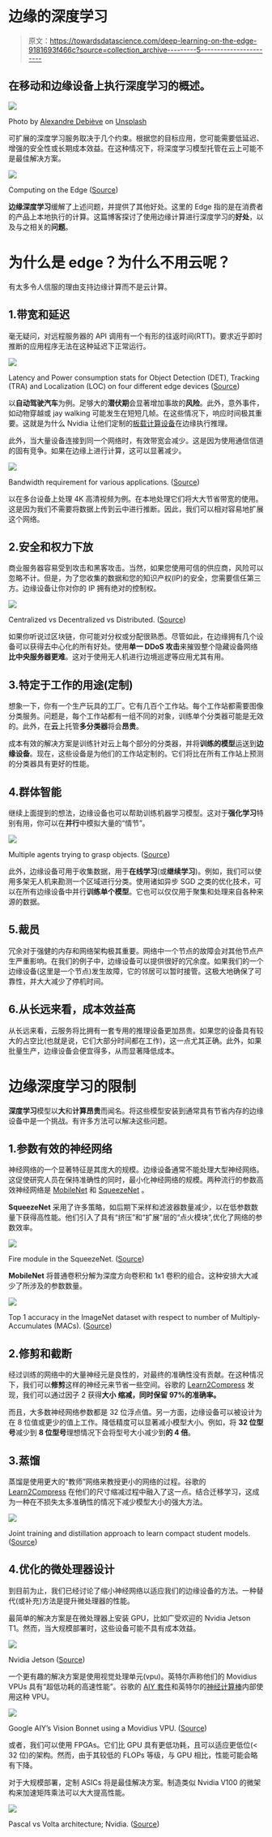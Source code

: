 # 边缘的深度学习

> 原文：<https://towardsdatascience.com/deep-learning-on-the-edge-9181693f466c?source=collection_archive---------5----------------------->

## 在移动和边缘设备上执行深度学习的概述。

![](img/0708d95ae861a5b6e9c1dd2b8a051562.png)

Photo by [Alexandre Debiève](https://unsplash.com/photos/FO7JIlwjOtU?utm_source=unsplash&utm_medium=referral&utm_content=creditCopyText) on [Unsplash](https://unsplash.com/search/photos/electronics?utm_source=unsplash&utm_medium=referral&utm_content=creditCopyText)

可扩展的深度学习服务取决于几个约束。根据您的目标应用，您可能需要低延迟、增强的安全性或长期成本效益。在这种情况下，将深度学习模型托管在云上可能不是最佳解决方案。

![](img/c727025cd3b87d8cad2a70eacb8e1126.png)

Computing on the Edge ([Source](https://www.ptgrey.com/edge-computing))

**边缘深度学习**缓解了上述问题，并提供了其他好处。这里的 Edge 指的是在消费者的产品上本地执行的计算。这篇博客探讨了使用边缘计算进行深度学习的**好处**，以及与之相关的**问题**。

# 为什么是 edge？为什么不用云呢？

有太多令人信服的理由支持边缘计算而不是云计算。

## 1.带宽和延迟

毫无疑问，对远程服务器的 API 调用有一个有形的往返时间(RTT)。要求近乎即时推断的应用程序无法在这种延迟下正常运行。

![](img/6753d54813740b89ed005054632d01f5.png)

Latency and Power consumption stats for Object Detection (DET), Tracking (TRA) and Localization (LOC) on four different edge devices ([Source](https://blog.acolyer.org/2018/04/20/the-architectural-implications-of-autonomous-driving-constraints-and-acceleration/))

以**自动驾驶汽车**为例。足够大的**潜伏期**会显著增加事故的**风险**。此外，意外事件，如动物穿越或 jay walking 可能发生在短短几帧。在这些情况下，响应时间极其重要。这就是为什么 Nvidia 让他们定制的[板载计算设备](https://www.nvidia.com/en-us/self-driving-cars/drive-platform/)在边缘执行推理。

此外，当大量设备连接到同一个网络时，有效带宽会减少。这是因为使用通信信道的固有竞争。如果在边缘上进行计算，这可以显著减少。

![](img/c426314cb25fccb6b7a15918323d7a04.png)

Bandwidth requirement for various applications. ([Source](https://siliconupdates.blogspot.com/2017/07/augmented-reality-and-virtual-reality.html))

以在多台设备上处理 4K 高清视频为例。在本地处理它们将大大节省带宽的使用。这是因为我们不需要将数据上传到云中进行推断。因此，我们可以相对容易地扩展这个网络。

## 2.安全和权力下放

商业服务器容易受到攻击和黑客攻击。当然，如果您使用可信的供应商，风险可以忽略不计。但是，为了您收集的数据和您的知识产权(IP)的安全，您需要信任第三方。边缘设备让你对你的 IP 拥有绝对的控制权。

![](img/0924eef96561ea3b43910a82c02237ea.png)

Centralized vs Decentralized vs Distributed. ([Source](https://blog.ethfinex.com/the-significance-of-decentralisation-b7f72655484e))

如果你听说过区块链，你可能对分权或分配很熟悉。尽管如此，在边缘拥有几个设备可以获得去中心化的所有好处。使用**单一 DDoS 攻击**来摧毁整个隐藏设备网络**比中央服务器更难**。这对于使用无人机进行边境巡逻等应用尤其有用。

## 3.特定于工作的用途(定制)

想象一下，你有一个生产玩具的工厂。它有几百个工作站。每个工作站都需要图像分类服务。问题是，每个工作站都有一组不同的对象，训练单个分类器可能是无效的。此外，在**云**上托管**多分类器**将会**昂贵**。

成本有效的解决方案是训练针对云上每个部分的分类器，并将**训练的模型**运送到**边缘设备**。现在，这些设备是为他们的工作站定制的。它们将比在所有工作站上预测的分类器具有更好的性能。

## 4.群体智能

继续上面提到的想法，边缘设备也可以帮助训练机器学习模型。这对于**强化学习**特别有用，你可以在**并行**中模拟大量的“情节”。

![](img/d2ce9de8c6fd606f96a8c31d1eb89315.png)

Multiple agents trying to grasp objects. ([Source](http://robohub.org/deep-learning-in-robotics/))

此外，边缘设备可用于收集数据，用于**在线学习**(或**继续学习**)。例如，我们可以使用多架无人机来勘测一个区域进行分类。使用诸如异步 SGD 之类的优化技术，可以在所有边缘设备中并行**训练单个模型**。它也可以仅仅用于聚集和处理来自各种来源的数据。

## 5.裁员

冗余对于强健的内存和网络架构极其重要。网络中一个节点的故障会对其他节点产生严重影响。在我们的例子中，边缘设备可以提供很好的冗余度。如果我们的一个边缘设备(这里是一个节点)发生故障，它的邻居可以暂时接管。这极大地确保了可靠性，并大大减少了停机时间。

## 6.从长远来看，成本效益高

从长远来看，云服务将比拥有一套专用的推理设备更加昂贵。如果您的设备具有较大的占空比(也就是说，它们大部分时间都在工作)，这一点尤其正确。此外，如果批量生产，边缘设备会便宜得多，从而显著降低成本。

# 边缘深度学习的限制

**深度学习**模型以**大**和**计算昂贵**而闻名。将这些模型安装到通常具有节省内存的边缘设备中是一个挑战。有许多方法可以解决这些问题。

## 1.参数有效的神经网络

神经网络的一个显著特征是其庞大的规模。边缘设备通常不能处理大型神经网络。这促使研究人员在保持准确性的同时，最小化神经网络的规模。两种流行的参数高效神经网络是 [MobileNet](https://arxiv.org/abs/1704.04861) 和 [SqueezeNet](https://arxiv.org/abs/1602.07360) 。

**SqueezeNet** 采用了许多策略，如后期下采样和滤波器数量减少，以在低参数数量下获得高性能。他们引入了具有“挤压”和“扩展”层的“点火模块”,优化了网络的参数效率。

![](img/7289f288991c6115ecfa5d57dc1b245f.png)

Fire module in the SqueezeNet. ([Source](https://arxiv.org/pdf/1602.07360.pdf))

**MobileNet** 将普通卷积分解为深度方向卷积和 1x1 卷积的组合。这种安排大大减少了所涉及的参数数量。

![](img/098776dda540e48f0cce9f0ccb62b82d.png)

Top 1 accuracy in the ImageNet dataset with respect to number of Multiply-Accumulates (MACs). ([Source](https://ai.googleblog.com/2017/06/mobilenets-open-source-models-for.html))

## 2.修剪和截断

经过训练的网络中的大量神经元是良性的，对最终的准确性没有贡献。在这种情况下，我们可以**修剪**这样的神经元来节省一些空间。谷歌的 [Learn2Compress](https://ai.googleblog.com/2018/05/custom-on-device-ml-models.html) 发现，我们可以通过因子 2 获得**大小** **缩减，同时保留 97%的准确率。**

而且，大多数神经网络参数都是 32 位浮点值。另一方面，边缘设备可以被设计为在 8 位值或更少的值上工作。降低精度可以显著减小模型大小。例如，将 **32 位型号**减少到 **8 位型号**理想情况下会将型号大小减少到**的 4 倍**。

## 3.蒸馏

蒸馏是使用更大的“教师”网络来教授更小的网络的过程。谷歌的 [Learn2Compress](https://ai.googleblog.com/2018/05/custom-on-device-ml-models.html) 在他们的尺寸缩减过程中融入了这一点。结合迁移学习，这成为一种在不损失太多准确性的情况下减少模型大小的强大方法。

![](img/2f4416e47cd0bda0a426494e778c7edf.png)

Joint training and distillation approach to learn compact student models. ([Source](https://ai.googleblog.com/2018/05/custom-on-device-ml-models.html))

## 4.优化的微处理器设计

到目前为止，我们已经讨论了缩小神经网络以适应我们的边缘设备的方法。一种替代(或补充)方法是提升微处理器的性能。

最简单的解决方案是在微处理器上安装 GPU，比如广受欢迎的 Nvidia Jetson T1。然而，当大规模部署时，这些设备可能不具有成本效益。

![](img/e50cab91fb4a66b41aec9dbe0552b3fd.png)

Nvidia Jetson ([Source](https://developer.nvidia.com/embedded/buy/jetson-tx2))

一个更有趣的解决方案是使用视觉处理单元(vpu)。英特尔声称他们的 Movidius VPUs 具有“超低功耗的高速性能”。谷歌的 [AIY 套件](https://www.movidius.com/news/google-launches-aiy-vision-kit-featuring-intel-movidius-vpu)和英特尔的[神经计算棒](https://www.movidius.com/news/intel-movidius-neural-compute-stick-honored-with-ces-best-of-innovation-award-2018)内部使用这种 VPU。

![](img/98f7365ea62f593905392abbd3b3ebdf.png)

Google AIY’s Vision Bonnet using a Movidius VPU. ([Source](https://www.zdnet.com/article/google-offers-raspberry-pi-owners-this-new-ai-vision-kit-to-spot-cats-people-emotions/))

或者，我们可以使用 FPGAs。它们比 GPU 具有更低功耗，且可以适应更低位(< 32 位)的架构。然而，由于其较低的 FLOPs 等级，与 GPU 相比，性能可能会略有下降。

对于大规模部署，定制 ASICs 将是最佳解决方案。制造类似 Nvidia V100 的微架构来加速矩阵乘法可以大大提高性能。

![](img/76fed53296d5ae875e9d50f688365c60.png)

Pascal vs Volta architecture; Nvidia. ([Source](https://www.nvidia.com/en-us/data-center/tensorcore/))
